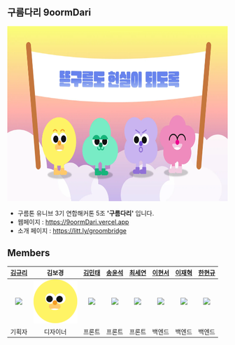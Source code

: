 ## 구름다리 9oormDari
<img src="https://raw.githubusercontent.com/9oormDari/.github/refs/heads/main/profile/JOOl3L57JZ767rgiLCYqZrO7ZNwxJlzL.webp" height="400"/>

- 구름톤 유니브 3기 연합해커톤 5조 **'구름다리'** 입니다.
- 웹페이지 : https://9oormDari.vercel.app
- 소개 페이지 : https://litt.ly/groombridge

## Members

|[김규리](https://github.com/gyuri224)|김보경|[김민태](https://github.com/liupei8979)|[송윤석](https://github.com/karpitony)|[최세연](https://github.com/Seyeonnnn)|[이현서](https://github.com/T-ferret)|[이재혁](https://github.com/LEEJaeHyeok97)|[한현규](https://github.com/gzhan0226)|
|:---:|:---:|:---:|:---:|:---:|:---:|:---:|:---:|
|<img width=100 src="https://avatars.githubusercontent.com/u/176257557?v=4"/>|<img width=100 src="https://github.com/9oormDari/.github/blob/main/profile/Group%2075.png?raw=true"/>|<img width=100 src="https://avatars.githubusercontent.com/u/95998412?v=4"/>|<img width=100 src="https://avatars.githubusercontent.com/u/87839885?v=4"/>|<img width=100 src="https://avatars.githubusercontent.com/u/144412217?v=4"/>|<img width=100 src="https://avatars.githubusercontent.com/u/132970869?v=4"/>|<img width=100 src="https://avatars.githubusercontent.com/u/67510260?v=4"/>|<img width=100 src="https://avatars.githubusercontent.com/u/72931656?v=4"/>|
|기획자|디자이너|프론트|프론트|프론트|백엔드|백엔드|백엔드|



